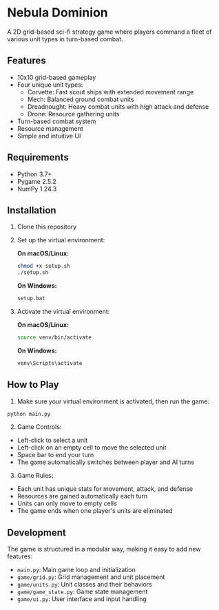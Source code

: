 # Nebula Dominion

A 2D grid-based sci-fi strategy game where players command a fleet of various unit types in turn-based combat.

## Features

- 10x10 grid-based gameplay
- Four unique unit types:
  - Corvette: Fast scout ships with extended movement range
  - Mech: Balanced ground combat units
  - Dreadnought: Heavy combat units with high attack and defense
  - Drone: Resource gathering units
- Turn-based combat system
- Resource management
- Simple and intuitive UI

## Requirements

- Python 3.7+
- Pygame 2.5.2
- NumPy 1.24.3

## Installation

1. Clone this repository

2. Set up the virtual environment:

   **On macOS/Linux:**
   ```bash
   chmod +x setup.sh
   ./setup.sh
   ```

   **On Windows:**
   ```bash
   setup.bat
   ```

3. Activate the virtual environment:

   **On macOS/Linux:**
   ```bash
   source venv/bin/activate
   ```

   **On Windows:**
   ```bash
   venv\Scripts\activate
   ```

## How to Play

1. Make sure your virtual environment is activated, then run the game:
```bash
python main.py
```

2. Game Controls:
- Left-click to select a unit
- Left-click on an empty cell to move the selected unit
- Space bar to end your turn
- The game automatically switches between player and AI turns

3. Game Rules:
- Each unit has unique stats for movement, attack, and defense
- Resources are gained automatically each turn
- Units can only move to empty cells
- The game ends when one player's units are eliminated

## Development

The game is structured in a modular way, making it easy to add new features:
- `main.py`: Main game loop and initialization
- `game/grid.py`: Grid management and unit placement
- `game/units.py`: Unit classes and their behaviors
- `game/game_state.py`: Game state management
- `game/ui.py`: User interface and input handling 